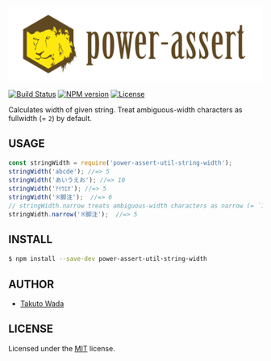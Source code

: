 [![power-assert][power-assert-banner]][power-assert-url]

[![Build Status][travis-image]][travis-url]
[![NPM version][npm-image]][npm-url]
[![License][license-image]][license-url]


Calculates width of given string. Treat ambiguous-width characters as fullwidth (= `2`) by default.


USAGE
---------------------------------------

```js
const stringWidth = require('power-assert-util-string-width');
stringWidth('abcde'); //=> 5
stringWidth('あいうえお'); //=> 10
stringWidth('ｱｲｳｴｵ'); //=> 5
stringWidth('※脚注');  //=> 6
// stringWidth.narrow treats ambiguous-width characters as narrow (= `1`)
stringWidth.narrow('※脚注');  //=> 5
```


INSTALL
---------------------------------------

```sh
$ npm install --save-dev power-assert-util-string-width
```


AUTHOR
---------------------------------------
* [Takuto Wada](https://github.com/twada)


LICENSE
---------------------------------------
Licensed under the [MIT](https://github.com/twada/power-assert-runtime/blob/master/LICENSE) license.


[power-assert-url]: https://github.com/power-assert-js/power-assert
[power-assert-banner]: https://raw.githubusercontent.com/power-assert-js/power-assert-js-logo/master/banner/banner-official-fullcolor.png

[travis-url]: https://travis-ci.org/twada/power-assert-runtime
[travis-image]: https://secure.travis-ci.org/twada/power-assert-runtime.svg?branch=master

[npm-url]: https://npmjs.org/package/power-assert-util-string-width
[npm-image]: https://badge.fury.io/js/power-assert-util-string-width.svg

[license-url]: https://github.com/twada/power-assert-runtime/blob/master/LICENSE
[license-image]: https://img.shields.io/badge/license-MIT-brightgreen.svg
